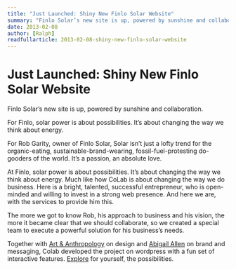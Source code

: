 ```yaml
---
title: "Just Launched: Shiny New Finlo Solar Website"
summary: "Finlo Solar’s new site is up, powered by sunshine and collaboration."
date: 2013-02-08
author: [Ralph]
readfullarticle: 2013-02-08-shiny-new-finlo-solar-website
---
```


# Just Launched: Shiny New Finlo Solar Website

Finlo Solar’s new site is up, powered by sunshine and collaboration.

For Finlo, solar power is about possibilities. It’s about changing the way we think about energy.

For Rob Garity, owner of Finlo Solar, Solar isn’t just a lofty trend for the organic-eating, sustainable-brand-wearing, fossil-fuel-protesting do-gooders of the world. It’s a passion, an absolute love.

At Finlo, solar power is about possibilities. It’s about changing the way we think about energy. Much like how CoLab is about changing the way we do business. Here is a bright, talented, successful entrepreneur, who is open-minded and willing to invest in a strong web presence. And here we are, with the services to provide him this.

The more we got to know Rob, his approach to business and his vision, the more it became clear that we should collaborate, so we created a special team to execute a powerful solution for his business’s needs.

Together with [Art & Anthropology](http://www.artandanthropology.com/) on design and [Abigail Allen](http://abstractionsnyc.wordpress.com/) on brand and messaging, Colab developed the project on wordpress with a fun set of interactive features. [Explore](http://www.finlosolar.com/) for yourself, the possibilities.
